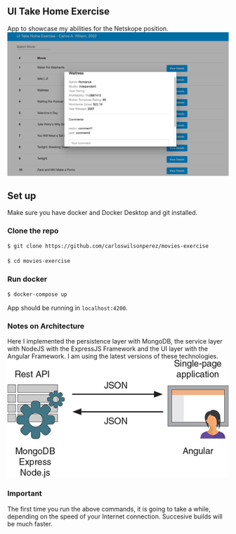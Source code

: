 ## UI Take Home Exercise
App to showcase my abilities for the Netskope position.
![alt Screenshot1](/screenshots/screenshot1.png?raw=true)


## Set up
Make sure you have docker and Docker Desktop and git installed.

### Clone the repo
```bash
$ git clone https://github.com/carloswilsonperez/movies-exercise

$ cd movies-exercise
```
 ### Run docker
 ```bash
 $ docker-compose up
 ```

 App should be running in `localhost:4200`. 

 ### Notes on Architecture
 Here I implemented the persistence layer with MongoDB, the service layer with NodeJS with the ExpressJS Framework and the UI layer with the Angular Framework. I am using the latest versions of
 these technologies.
 ![alt Screenshot2](/screenshots/mean.jpeg?raw=true)



 ### Important
 The first time you run the above commands, it is going to take a while, depending on the speed of your Internet connection. Succesive builds will be much faster.
